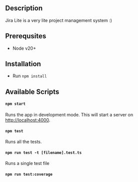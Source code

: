 ## Description

Jira Lite is a very lite project management system :)

## Prerequsites
- Node v20+

## Installation

- Run `npm install`

## Available Scripts

#### `npm start`

Runs the app in development mode. This will start a server on [http://localhost:4000](http://localhost:4000).

#### `npm test`

Runs all the tests.

#### `npm run test -t [filename].test.ts`

Runs a single test file

#### `npm run test:coverage`
